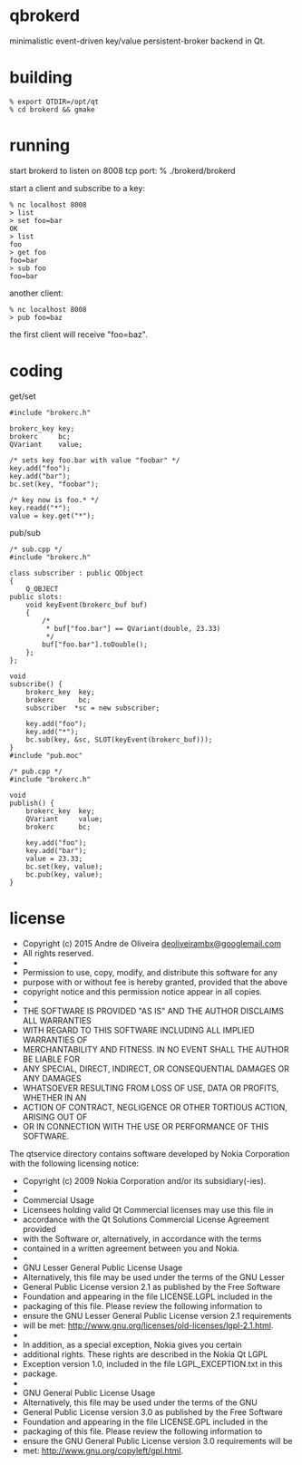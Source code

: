 qbrokerd
========

minimalistic event-driven key/value persistent-broker backend in Qt.

building
========

	% export QTDIR=/opt/qt
	% cd brokerd && gmake

running
=======

start brokerd to listen on 8008 tcp port:
	% ./brokerd/brokerd

start a client and subscribe to a key:

	% nc localhost 8008
	> list
	> set foo=bar
	OK
	> list
	foo
	> get foo
	foo=bar
	> sub foo
	foo=bar

another client:

	% nc localhost 8008
	> pub foo=baz

the first client will receive "foo=baz".

coding
======

get/set

	#include "brokerc.h"

	brokerc_key	key;
	brokerc		bc;
	QVariant	value;

	/* sets key foo.bar with value "foobar" */
	key.add("foo");
	key.add("bar");
	bc.set(key, "foobar");

	/* key now is foo.* */
	key.readd("*");
	value = key.get("*");

pub/sub

	/* sub.cpp */
	#include "brokerc.h"

	class subscriber : public QObject
	{
		Q_OBJECT
	public slots:
		void keyEvent(brokerc_buf buf)
		{
			/*
			 * buf["foo.bar"] == QVariant(double, 23.33)
			 */
			buf["foo.bar"].toDouble();
		};
	};

	void
	subscribe() {
		brokerc_key	 key;
		brokerc		 bc;
		subscriber	*sc = new subscriber;

		key.add("foo");
		key.add("*");
		bc.sub(key, &sc, SLOT(keyEvent(brokerc_buf)));
	}
	#include "pub.moc"

	/* pub.cpp */
	#include "brokerc.h"

	void
	publish() {
		brokerc_key	 key;
		QVariant	 value;
		brokerc		 bc;

		key.add("foo");
		key.add("bar");
		value = 23.33;
		bc.set(key, value);
		bc.pub(key, value);
	}

license
=======

 * Copyright (c) 2015 Andre de Oliveira <deoliveirambx@googlemail.com>
 * All rights reserved.
 *
 * Permission to use, copy, modify, and distribute this software for any
 * purpose with or without fee is hereby granted, provided that the above
 * copyright notice and this permission notice appear in all copies.
 *
 * THE SOFTWARE IS PROVIDED "AS IS" AND THE AUTHOR DISCLAIMS ALL WARRANTIES
 * WITH REGARD TO THIS SOFTWARE INCLUDING ALL IMPLIED WARRANTIES OF
 * MERCHANTABILITY AND FITNESS. IN NO EVENT SHALL THE AUTHOR BE LIABLE FOR
 * ANY SPECIAL, DIRECT, INDIRECT, OR CONSEQUENTIAL DAMAGES OR ANY DAMAGES
 * WHATSOEVER RESULTING FROM LOSS OF USE, DATA OR PROFITS, WHETHER IN AN
 * ACTION OF CONTRACT, NEGLIGENCE OR OTHER TORTIOUS ACTION, ARISING OUT OF
 * OR IN CONNECTION WITH THE USE OR PERFORMANCE OF THIS SOFTWARE.

The qtservice directory contains software developed by Nokia Corporation with
the following licensing notice:

* Copyright (c) 2009 Nokia Corporation and/or its subsidiary(-ies).
*
* Commercial Usage
* Licensees holding valid Qt Commercial licenses may use this file in
* accordance with the Qt Solutions Commercial License Agreement provided
* with the Software or, alternatively, in accordance with the terms
* contained in a written agreement between you and Nokia.
*
* GNU Lesser General Public License Usage
* Alternatively, this file may be used under the terms of the GNU Lesser
* General Public License version 2.1 as published by the Free Software
* Foundation and appearing in the file LICENSE.LGPL included in the
* packaging of this file.  Please review the following information to
* ensure the GNU Lesser General Public License version 2.1 requirements
* will be met: http://www.gnu.org/licenses/old-licenses/lgpl-2.1.html.
*
* In addition, as a special exception, Nokia gives you certain
* additional rights. These rights are described in the Nokia Qt LGPL
* Exception version 1.0, included in the file LGPL_EXCEPTION.txt in this
* package.
*
* GNU General Public License Usage
* Alternatively, this file may be used under the terms of the GNU
* General Public License version 3.0 as published by the Free Software
* Foundation and appearing in the file LICENSE.GPL included in the
* packaging of this file.  Please review the following information to
* ensure the GNU General Public License version 3.0 requirements will be
* met: http://www.gnu.org/copyleft/gpl.html.
